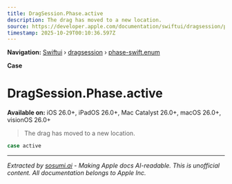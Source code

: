 ```yaml
---
title: DragSession.Phase.active
description: The drag has moved to a new location.
source: https://developer.apple.com/documentation/swiftui/dragsession/phase-swift.enum/active
timestamp: 2025-10-29T00:10:36.597Z
---
```


**Navigation:** [Swiftui](/documentation/swiftui) › [dragsession](/documentation/swiftui/dragsession) › [phase-swift.enum](/documentation/swiftui/dragsession/phase-swift.enum)

**Case**

# DragSession.Phase.active

**Available on:** iOS 26.0+, iPadOS 26.0+, Mac Catalyst 26.0+, macOS 26.0+, visionOS 26.0+

> The drag has moved to a new location.

```swift
case active
```

---

*Extracted by [sosumi.ai](https://sosumi.ai) - Making Apple docs AI-readable.*
*This is unofficial content. All documentation belongs to Apple Inc.*
